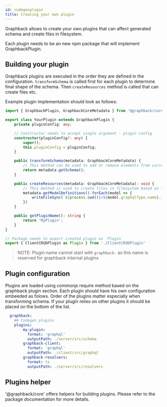 ```yaml
---
id: codegenplugin
title: Creating your own plugin
---
```


Graphback allows to create your own plugins that can affect generated schema 
and create files in filesystem.

Each plugin needs to be an new npm package that will implement GraphbackPlugin.

## Building your plugin

Graphback plugins are executed in the order they are defined in the configuration.
`transformSchema` is called first for each plugin to determine final shape of the schema.
Then `createResources` method is called that can create files etc.

Example plugin implementation should look as follows:

```ts
import { GraphbackPlugin, GraphbackCoreMetadata } from '@graphback/core';

export class YourPlugin extends GraphbackPlugin {
    private pluginConfig: any;

    // Constructor needs to accept single argument - plugin config
    constructor(pluginConfig?: any) {
        super();
        this.pluginConfig = pluginConfig;
    }

    public transformSchema(metadata: GraphbackCoreMetadata) {
        // This method can be used to add or remove elements from current schema.
        return metadata.getSchema();
    }

    public createResources(metadata: GraphbackCoreMetadata): void {
        // This method is used to create files in filesystem based on the models
        metadata.getModelDefinitions().forEach(model => {
            writeFileSync(`${process.cwd()}/${model.graphqlType.name}.js`, `const def = '${model.graphqlType.getFields()}'`)
        })
    }

    public getPluginName(): string {
        return 'MyPlugin';
    }
}

// Package needs to export created plugin as `Plugin`
export { ClientCRUDPlugin as Plugin } from './ClientCRUDPlugin'
```

> NOTE: Plugin name cannot start with `graphback-` as this name is reserved for graphback internal plugins

## Plugin configuration

Plugins are loaded using commonjs require method based on the graphback plugin section.
Each plugin should have his own configuration embeeded as folows.
Order of the plugins matter especially when transforming schema.
If your plugin relies on other plugins it should be placed on the bottom of the list.

```yaml
  graphback:
    ## Codegen plugins
    plugins:
        my-plugin:
          format: 'graphql'
          outputPath: ./server/src/schema
        graphback-client:
          format: 'graphql'
          outputPath: ./client/src/graphql
        graphback-resolvers:
          format: ts
          outputPath: ./server/src/resolvers

```

## Plugins helper

'@graphback/core' offers helpers for building plugins. 
Please refer to the package documentation for more details.

